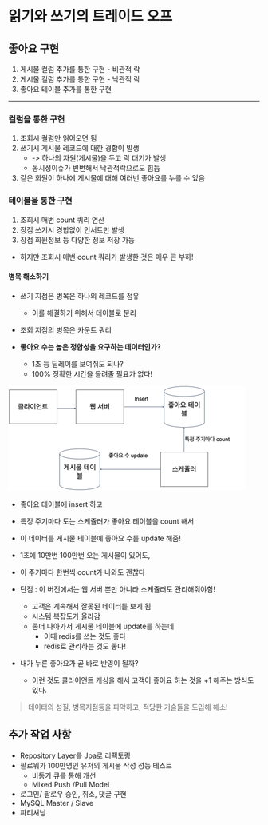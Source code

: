 # 읽기와 쓰기의 트레이드 오프

## 좋아요 구현
1. 게시물 컬럼 추가를 통한 구현 - 비관적 락
2. 게시물 컬럼 추가를 통한 구현 - 낙관적 락
3. 좋아요 테이블 추가를 통한 구현 

---
### 컬럼을 통한 구현 
1. 조회시 컬럼만 읽어오면 됨
2. 쓰기시 게시물 레코드에 대한 경합이 발생 
    -  -> 하나의 자원(게시물)을 두고 락 대기가 발생 
    - 동시성이슈가 빈번해서 낙관적락으로도 힘듬
3. 같은 회원이 하나에 게시물에 대해 여러번 좋아요를 누를 수 있음

### 테이블을 통한 구현 
1. 조회시 매번 count 쿼리 연산
2. 장점 쓰기시 경합없이 인서트만 발생
3. 장점 회원정보 등 다양한 정보 저장 가능

- 하지만 조회시 매번 count 쿼리가 발생한 것은 매우 큰 부하!

#### 병목 해소하기 
- 쓰기 지점은 병목은 하나의 레코드를 점유
  - 이를 해결하기 위해서 테이블로 분리
- 조회 지점의 병목은 카운트 쿼리 

- **좋아요 수는 높은 정합성을 요구하는 데이터인가?**
  - 1초 등 딜레이를 보여줘도 되나? 
  - 100% 정확한 시간을 돌려줄 필요가 없다!

![eliminate-bottleneck.png](../IMAGE/eliminate-bottleneck.png)
- 좋아요 테이블에 insert 하고 
- 특정 주기마다 도는 스케쥴러가 좋아요 테이블을 count 해서 
- 이 데이터를 게시물 테이블에 좋아요 수를 update 해줌! 
- 1초에 10만번 100만번 오는 게시물이 있어도, 
- 이 주기마다 한번씩 count가 나와도 괜찮다

- 단점 : 이 버전에서는 웹 서버 뿐만 아니라 스케쥴러도 관리해줘야함!
  - 고객은 계속해서 잘못된 데이터를 보게 됨 
  - 시스템 복잡도가 올라감
  - 좀더 나아가서 게시물 테이블에 update를 하는데 
    - 이때 redis를 쓰는 것도 좋다 
    - redis로 관리하는 것도 좋다! 

- 내가 누른 좋아요가 곧 바로 반영이 될까? 
  - 이런 것도 클라이언트 캐싱을 해서 고객이 좋아요 하는 것을 +1 해주는 방식도 있다.

> 데이터의 성질, 병목지점등을 파악하고, 적당한 기술들을 도입해 해소!


## 추가 작업 사항 
- Repository Layer를 Jpa로 리팩토링
- 팔로워가 100만명인 유저의 게시물 작성 성능 테스트
  - 비동기 큐를 통해 개선
  - Mixed Push /Pull Model
- 로그인/ 팔로우 승인, 취소, 댓글 구현
- MySQL Master / Slave
- 파티셔닝 

